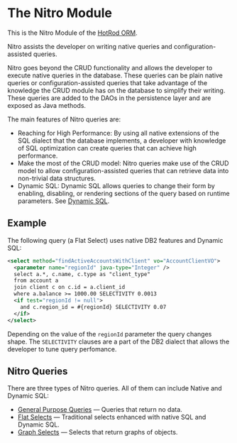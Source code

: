 # The Nitro Module

This is the Nitro Module of the [HotRod ORM](../README.md).

Nitro assists the developer on writing native queries and configuration-assisted queries.

Nitro goes beyond the CRUD functionality and allows the developer to execute native queries in the database.
These queries can be plain native queries or configuration-assisted queries that take advantage of the knowledge
the CRUD module has on the database to simplify their writing. These queries are added to the DAOs in the
persistence layer and are exposed as Java methods.

The main features of Nitro queries are:

- Reaching for High Performance: By using all native extensions of the SQL dialect that the database implements,
a developer with knowledge of SQL optimization can create queries that can achieve high performance.
- Make the most of the CRUD model: Nitro queries make use of the CRUD model to allow configuration-assisted
queries that can retrieve data into non-trivial data structures.
- Dynamic SQL: Dynamic SQL allows queries to change their form by enabling, disabling, or rendering sections of the
query based on runtime parameters. See [Dynamic SQL](nitro-dynamic-sql.md). 


## Example

The following query (a Flat Select) uses native DB2 features and Dynamic SQL:

```xml
<select method="findActiveAccountsWithClient" vo="AccountClientVO">
  <parameter name="regionId" java-type="Integer" />
  select a.*, c.name, c.type as "client_type"
  from account a
  join client c on c.id = a.client_id
  where a.balance >= 1000.00 SELECTIVITY 0.0013 
  <if test="regionId != null">
    and c.region_id = #{regionId} SELECTIVITY 0.07
  </if>
</select>
```

Depending on the value of the `regionId` parameter the query changes shape. The `SELECTIVITY` clauses are a part of the DB2 dialect
that allows the developer to tune query perfomance.


## Nitro Queries

There are three types of Nitro queries. All of them can include Native and Dynamic SQL:

- [General Purpose Queries](nitro-general-purpose.md) &mdash; Queries that return no data.
- [Flat Selects](nitro-flat-selects.md) &mdash; Traditional selects enhanced with native SQL and Dynamic SQL.
- [Graph Selects](nitro-graph-selects.md) &mdash; Selects that return graphs of objects.


